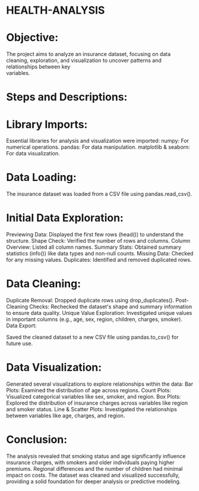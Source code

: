 # HEALTH-ANALYSIS

# Objective:
The project aims to analyze an insurance dataset, focusing on data cleaning, exploration, and visualization to uncover patterns and relationships between key  
variables.

# Steps and Descriptions:

# Library Imports:
Essential libraries for analysis and visualization were imported:
numpy: For numerical operations.
pandas: For data manipulation.
matplotlib & seaborn: For data visualization.

# Data Loading:
The insurance dataset was loaded from a CSV file using pandas.read_csv().

# Initial Data Exploration:
Previewing Data: Displayed the first few rows (head()) to understand the structure.
Shape Check: Verified the number of rows and columns.
Column Overview: Listed all column names.
Summary Stats: Obtained summary statistics (info()) like data types and non-null counts.
Missing Data: Checked for any missing values.
Duplicates: Identified and removed duplicated rows.

# Data Cleaning:
Duplicate Removal: Dropped duplicate rows using drop_duplicates().
Post-Cleaning Checks: Rechecked the dataset's shape and summary information to ensure data quality.
Unique Value Exploration: Investigated unique values in important columns (e.g., age, sex, region, children, charges, smoker).
Data Export:

Saved the cleaned dataset to a new CSV file using pandas.to_csv() for future use.

# Data Visualization:
Generated several visualizations to explore relationships within the data:
Bar Plots: Examined the distribution of age across regions.
Count Plots: Visualized categorical variables like sex, smoker, and region.
Box Plots: Explored the distribution of insurance charges across variables like region and smoker status.
Line & Scatter Plots: Investigated the relationships between variables like age, charges, and region.

# Conclusion:
The analysis revealed that smoking status and age significantly influence insurance charges, with smokers and older individuals paying higher premiums. Regional differences and the number of children had minimal impact on costs. The dataset was cleaned and visualized successfully, providing a solid foundation for deeper analysis or predictive modeling.
